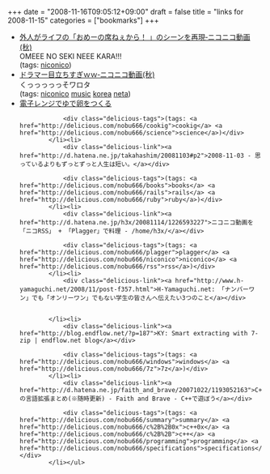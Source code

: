 +++
date = "2008-11-16T09:05:12+09:00"
draft = false
title = "links for 2008-11-15"
categories = ["bookmarks"]
+++

<ul class="delicious"><li>
                <div class="delicious-link"><a href="http://www.nicovideo.jp/watch/sm3249463">外人がライフの「おめーの席ねぇから！ 」のシーンを再現‐ニコニコ動画(秋)</a></div>
                <div class="delicious-extended">OMEEE NO SEKI NEEE KARA!!!</div>
                <div class="delicious-tags">(tags: <a href="http://delicious.com/nobu666/niconico">niconico</a>)</div>
            </li><li>
                <div class="delicious-link"><a href="http://www.nicovideo.jp/watch/sm3033672">ドラマー目立ちすぎｗｗ‐ニコニコ動画(秋)</a></div>
                <div class="delicious-extended">くっっっっっそワロタ</div>
                <div class="delicious-tags">(tags: <a href="http://delicious.com/nobu666/niconico">niconico</a> <a href="http://delicious.com/nobu666/music">music</a> <a href="http://delicious.com/nobu666/korea">korea</a> <a href="http://delicious.com/nobu666/neta">neta</a>)</div>
            </li><li>
                <div class="delicious-link"><a href="http://www2.tokai.or.jp/seed/seed/mijika6.htm">電子レンジでゆで卵をつくる</a></div>
                
                <div class="delicious-tags">(tags: <a href="http://delicious.com/nobu666/cookig">cookig</a> <a href="http://delicious.com/nobu666/science">science</a>)</div>
            </li><li>
                <div class="delicious-link"><a href="http://d.hatena.ne.jp/takahashim/20081103#p2">2008-11-03 - 思っているよりもずっとずっと人生は短い。</a></div>
                
                <div class="delicious-tags">(tags: <a href="http://delicious.com/nobu666/books">books</a> <a href="http://delicious.com/nobu666/rails">rails</a> <a href="http://delicious.com/nobu666/ruby">ruby</a>)</div>
            </li><li>
                <div class="delicious-link"><a href="http://d.hatena.ne.jp/h3x/20081114/1226593227">ニコニコ動画を「ニコRSS」 + 「Plagger」で料理 - /home/h3x/</a></div>
                
                <div class="delicious-tags">(tags: <a href="http://delicious.com/nobu666/plagger">plagger</a> <a href="http://delicious.com/nobu666/niconico">niconico</a> <a href="http://delicious.com/nobu666/rss">rss</a>)</div>
            </li><li>
                <div class="delicious-link"><a href="http://www.h-yamaguchi.net/2008/11/post-f357.html">H-Yamaguchi.net: 「ナンバーワン」でも「オンリーワン」でもない学生の皆さんへ伝えたい3つのこと</a></div>
                
                
            </li><li>
                <div class="delicious-link"><a href="http://blog.endflow.net/?p=187">KY: Smart extracting with 7-zip | endflow.net blog</a></div>
                
                <div class="delicious-tags">(tags: <a href="http://delicious.com/nobu666/windows">windows</a> <a href="http://delicious.com/nobu666/7z">7z</a>)</div>
            </li><li>
                <div class="delicious-link"><a href="http://d.hatena.ne.jp/faith_and_brave/20071022/1193052163">C++0xの言語拡張まとめ(※随時更新) - Faith and Brave - C++で遊ぼう</a></div>
                
                <div class="delicious-tags">(tags: <a href="http://delicious.com/nobu666/summary">summary</a> <a href="http://delicious.com/nobu666/c%2B%2B0x">c++0x</a> <a href="http://delicious.com/nobu666/c%2B%2B">c++</a> <a href="http://delicious.com/nobu666/programming">programming</a> <a href="http://delicious.com/nobu666/specifications">specifications</a>)</div>
            </li></ul>
